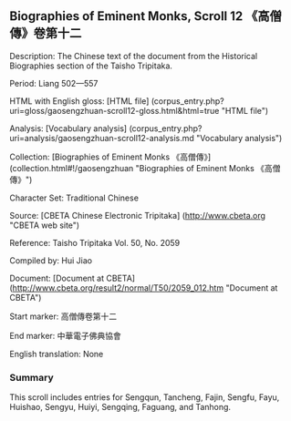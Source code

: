##  Biographies of Eminent Monks, Scroll 12 《高僧傳》卷第十二

Description: The Chinese text of the document from the Historical Biographies section of the Taisho Tripitaka.

Period: Liang 502—557

HTML with English gloss: [HTML file] (corpus_entry.php?uri=gloss/gaosengzhuan-scroll12-gloss.html&html=true "HTML file")

Analysis: [Vocabulary analysis] (corpus_entry.php?uri=analysis/gaosengzhuan-scroll12-analysis.md "Vocabulary analysis")

Collection: [Biographies of Eminent Monks 《高僧傳》] (collection.html#!/gaosengzhuan "Biographies of Eminent Monks 《高僧傳》")

Character Set: Traditional Chinese

Source: [CBETA Chinese Electronic Tripitaka] (http://www.cbeta.org "CBETA web site")

Reference: Taisho Tripitaka Vol. 50, No. 2059

Compiled by: Hui Jiao

Document: [Document at CBETA] (http://www.cbeta.org/result2/normal/T50/2059_012.htm "Document at CBETA")

Start marker: 高僧傳卷第十二

End marker: 中華電子佛典協會

English	translation: None

### Summary
This scroll includes entries for Sengqun, Tancheng, Fajin, Sengfu, Fayu, Huishao, Sengyu, Huiyi, Sengqing, Faguang, and Tanhong.

